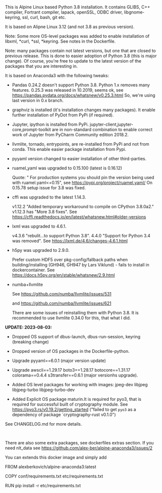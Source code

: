 This is Alpine Linux based Python 3.8 installation.
It contains GLIBS, C++ compiler, Fortrant compiler, lapack, openSSL, ODBC driver, libgnome-keyring,
ssl, curl, bash, git etc.

It is based on Alipne Linux 3.12 (and not 3.8 as previous version). 

Note: Some more OS-level packages was added to enable installation of libxml, *curl, *ssl, *keyring. 
See notes in the Dockerfile.

Note: many packages contain not latest versions, but one that are closed to previous release.
This is done to easier adoption of Python 3.8 (this is major change).
Of course, you're free to update to the latest version of the packages that you are interesting in.

It is based on Anaconda3 with the following tweaks:

* Pandas 0.24.2 doesn't support Python 3.8. Python 1.x removes many features. 0.25.3 was released in 10.2019, seems ok,
see https://pandas.pydata.org/docs/whatsnew/v0.25.3.html
So, we're using last version in 0.x branch.

* graphviz is installed (it's installation changes many packages). It enable further installation of PyDot from PyPi 
(if required). 

* Jupyter, ipython is installed from PyPi. jupyter-client,jupyter-core,prompt-toolkit are in non-standard combination 
to enable correct work of Jupyter from PyCharm Community edition 2018.2. 

* llvmlite, tornado, entrypoints,  are re-installed from PyPi and not from conda. This enable easier package 
installation from Pypi.

* pyyaml version changed to easier installation of other third-parties.

* ruamel_yaml was upgraded to 0.15.100 (latest is 0.16.12)

  Quote: " For production systems you should pin the version being used with ruamel.yaml<=0.15",
  see https://pypi.org/project/ruamel.yaml/ On 0.15.78  setup issue for 3.8 was fixed.
  
  
* cffi was upgraded to the latest 1.14.3.

    v1.12.2 "Added temporary workaround to compile on CPython 3.8.0a2."
    v1.12.3 has "More 3.8 fixes".
    See https://cffi.readthedocs.io/en/latest/whatsnew.html#older-versions  

* lxml was upgraded to 4.6.1.

    v4.3.6 "rebulit...to support Python 3.8". 4.4.0 "Support for Python 3.4 was removed".
    See https://lxml.de/4.6/changes-4.6.1.html
    

* h5py was upgraded to 2.9.0.

    Prefer custom HDF5 over pkg-config/fallback paths when building/installing
    (GH946, GH947 by Lars Viklund) - fails to install in dockercontainer.
    See https://docs.h5py.org/en/stable/whatsnew/2.9.html
 

* numba+llvmlite
    
    See https://github.com/numba/llvmlite/issues/531
 
    and https://github.com/numba/llvmlite/issues/621
    
    There are some issues of reinstalling them with Python 3.8. It is recommended to use llvmlite 0.34.0
    for this, that what I did. 

**UPDATE: 2023-08-03:**

* Dropped OS support of dbus-launch, dbus-run-session, keyring (breaking change) 

* Dropped version of OS packages in the Dockerfile-python.

* Upgrade pyyaml==6.0.1 (major version update)

* Upgrade awscli==1.29.17 boto3==1.28.17 botocore==1.31.17 colorama==0.4.4 s3transfer==0.6.1 (major versionhs upgrade).

* Added OS level packages for working with images: jpeg-dev libjpeg libjpeg-turbo libjpeg-turbo-dev  
  
* Added Explicit OS package maturin.It is required for pyo3, that is required for successful built of cryptography module. 
See https://pyo3.rs/v0.19.2/getting_started
("failed to get `pyo3` as a dependency of package `cryptography-rust v0.1.0")

See CHANGELOG.md for more details.

&nbsp;
&nbsp;




There are also some extra packages, see dockerfiles extras section.
If you need nlt_data see https://github.com/alex-ber/alpine-anaconda3/issues/2


You can extends this docker image and simply add

FROM alexberkovich/alpine-anaconda3:latest

COPY conf/requirements.txt etc/requirements.txt

RUN pip install -r  etc/requirements.txt

